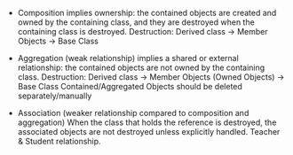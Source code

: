- Composition implies ownership: the contained objects are created and owned by the containing class, and they are destroyed when the containing class is destroyed.
Destruction: Derived class -> Member Objects -> Base Class

- Aggregation (weak relationship) implies a shared or external relationship: the contained objects are not owned by the containing class.
Destruction: Derived class -> Member Objects (Owned Objects) -> Base Class 
Contained/Aggregated Objects should be deleted separately/manually

- Association (weaker relationship compared to composition and aggregation) 
When the class that holds the reference is destroyed, the associated objects are not destroyed unless explicitly handled.
Teacher & Student relationship.
